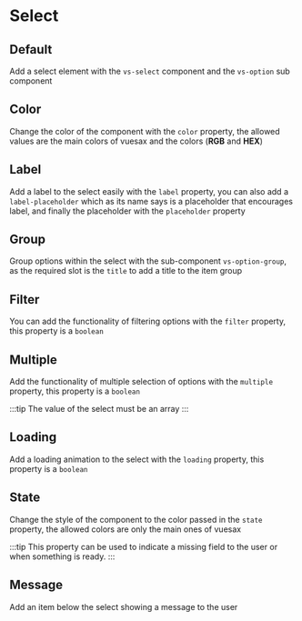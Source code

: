 # Select

<card>

## Default

Add a select element with the `vs-select` component and the `vs-option` sub component

</card>

<card subtitle="Color">

## Color

Change the color of the component with the `color` property, the allowed values ​​are the main colors of vuesax and the colors (**RGB** and **HEX**)

</card>


<card subtitle="Label">

## Label

Add a label to the select easily with the `label` property, you can also add a `label-placeholder` which as its name says is a placeholder that encourages label, and finally the placeholder with the `placeholder` property

</card>


<card subtitle="Group">

## Group

Group options within the select with the sub-component `vs-option-group`, as the required slot is the `title` to add a title to the item group

</card>

<card subtitle="Filter">

## Filter

You can add the functionality of filtering options with the `filter` property, this property is a `boolean`

</card>

<card subtitle="Multiple">

## Multiple

Add the functionality of multiple selection of options with the `multiple` property, this property is a `boolean`

:::tip
The value of the select must be an array
:::

</card>

<card subtitle="Loading">

## Loading

Add a loading animation to the select with the `loading` property, this property is a `boolean`

</card>

<card subtitle="State">

## State

Change the style of the component to the color passed in the `state` property, the allowed colors are only the main ones of vuesax

:::tip
This property can be used to indicate a missing field to the user or when something is ready.
:::

</card>

<card subtitle="Message">

## Message

Add an item below the select showing a message to the user

</card>

<script setup>
import Api from "../../../theme/global-components/template/Select/API.tsx"
</script>

<Api></Api>

